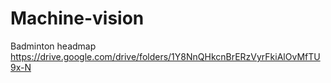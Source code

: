 # Machine-vision
Badminton headmap
https://drive.google.com/drive/folders/1Y8NnQHkcnBrERzVyrFkiAlOvMfTU9x-N
